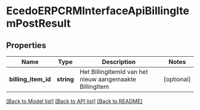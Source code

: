 # EcedoERPCRMInterfaceApiBillingItemPostResult

## Properties
Name | Type | Description | Notes
------------ | ------------- | ------------- | -------------
**billing_item_id** | **string** | Het BillingItemId van het nieuw aangemaakte BillingItem | [optional] 

[[Back to Model list]](../README.md#documentation-for-models) [[Back to API list]](../README.md#documentation-for-api-endpoints) [[Back to README]](../README.md)


